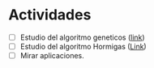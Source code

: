 # Actividades

- [ ] Estudio del algoritmo geneticos ([link](https://github.com/rishal-hurbans/Grokking-Artificial-Intelligence-Algorithms/tree/master/ch04-evolutionary_algorithms))
- [ ] Estudio del algoritmo Hormigas ([Link](https://github.com/rishal-hurbans/Grokking-Artificial-Intelligence-Algorithms/tree/master/ch06-swarm_intelligence-ants))
- [ ] Mirar aplicaciones.
